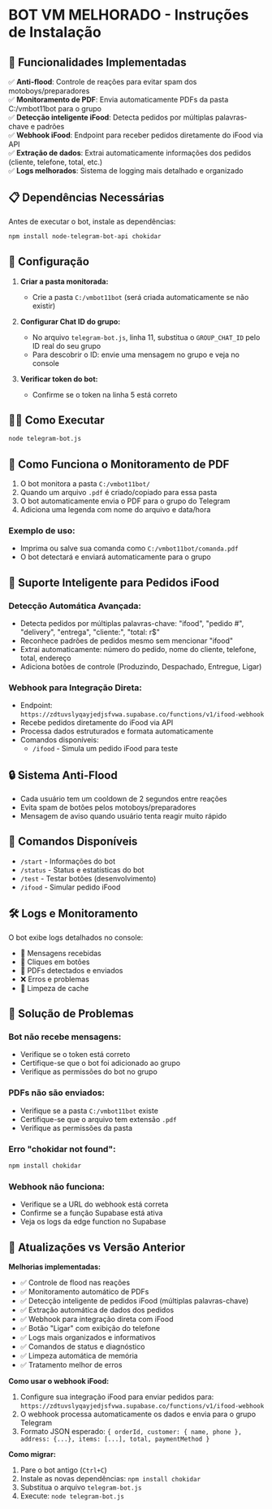 # BOT VM MELHORADO - Instruções de Instalação

## 🚀 Funcionalidades Implementadas

✅ **Anti-flood**: Controle de reações para evitar spam dos motoboys/preparadores  
✅ **Monitoramento de PDF**: Envia automaticamente PDFs da pasta C:/vmbot11bot para o grupo  
✅ **Detecção inteligente iFood**: Detecta pedidos por múltiplas palavras-chave e padrões  
✅ **Webhook iFood**: Endpoint para receber pedidos diretamente do iFood via API  
✅ **Extração de dados**: Extrai automaticamente informações dos pedidos (cliente, telefone, total, etc.)  
✅ **Logs melhorados**: Sistema de logging mais detalhado e organizado

## 📋 Dependências Necessárias

Antes de executar o bot, instale as dependências:

```bash
npm install node-telegram-bot-api chokidar
```

## 🔧 Configuração

1. **Criar a pasta monitorada:**
   - Crie a pasta `C:/vmbot11bot` (será criada automaticamente se não existir)

2. **Configurar Chat ID do grupo:**
   - No arquivo `telegram-bot.js`, linha 11, substitua o `GROUP_CHAT_ID` pelo ID real do seu grupo
   - Para descobrir o ID: envie uma mensagem no grupo e veja no console

3. **Verificar token do bot:**
   - Confirme se o token na linha 5 está correto

## 🏃‍♂️ Como Executar

```bash
node telegram-bot.js
```

## 📁 Como Funciona o Monitoramento de PDF

1. O bot monitora a pasta `C:/vmbot11bot/`
2. Quando um arquivo `.pdf` é criado/copiado para essa pasta
3. O bot automaticamente envia o PDF para o grupo do Telegram
4. Adiciona uma legenda com nome do arquivo e data/hora

### Exemplo de uso:
- Imprima ou salve sua comanda como `C:/vmbot11bot/comanda.pdf`
- O bot detectará e enviará automaticamente para o grupo

## 🍔 Suporte Inteligente para Pedidos iFood

### Detecção Automática Avançada:
- Detecta pedidos por múltiplas palavras-chave: "ifood", "pedido #", "delivery", "entrega", "cliente:", "total: r$"
- Reconhece padrões de pedidos mesmo sem mencionar "ifood"
- Extrai automaticamente: número do pedido, nome do cliente, telefone, total, endereço
- Adiciona botões de controle (Produzindo, Despachado, Entregue, Ligar)

### Webhook para Integração Direta:
- Endpoint: `https://zdtuvslyqayjedjsfvwa.supabase.co/functions/v1/ifood-webhook`
- Recebe pedidos diretamente do iFood via API
- Processa dados estruturados e formata automaticamente
- Comandos disponíveis:
  - `/ifood` - Simula um pedido iFood para teste

## 🔒 Sistema Anti-Flood

- Cada usuário tem um cooldown de 2 segundos entre reações
- Evita spam de botões pelos motoboys/preparadores
- Mensagem de aviso quando usuário tenta reagir muito rápido

## 📱 Comandos Disponíveis

- `/start` - Informações do bot
- `/status` - Status e estatísticas do bot
- `/test` - Testar botões (desenvolvimento)
- `/ifood` - Simular pedido iFood

## 🛠️ Logs e Monitoramento

O bot exibe logs detalhados no console:
- 💬 Mensagens recebidas
- 🔘 Cliques em botões
- 📄 PDFs detectados e enviados
- ❌ Erros e problemas
- 🧹 Limpeza de cache

## 🚨 Solução de Problemas

### Bot não recebe mensagens:
- Verifique se o token está correto
- Certifique-se que o bot foi adicionado ao grupo
- Verifique as permissões do bot no grupo

### PDFs não são enviados:
- Verifique se a pasta `C:/vmbot11bot` existe
- Certifique-se que o arquivo tem extensão `.pdf`
- Verifique as permissões da pasta

### Erro "chokidar not found":
```bash
npm install chokidar
```

### Webhook não funciona:
- Verifique se a URL do webhook está correta
- Confirme se a função Supabase está ativa
- Veja os logs da edge function no Supabase

## 🔄 Atualizações vs Versão Anterior

**Melhorias implementadas:**
- ✅ Controle de flood nas reações
- ✅ Monitoramento automático de PDFs
- ✅ Detecção inteligente de pedidos iFood (múltiplas palavras-chave)
- ✅ Extração automática de dados dos pedidos
- ✅ Webhook para integração direta com iFood
- ✅ Botão "Ligar" com exibição do telefone
- ✅ Logs mais organizados e informativos
- ✅ Comandos de status e diagnóstico
- ✅ Limpeza automática de memória
- ✅ Tratamento melhor de erros

**Como usar o webhook iFood:**
1. Configure sua integração iFood para enviar pedidos para: `https://zdtuvslyqayjedjsfvwa.supabase.co/functions/v1/ifood-webhook`
2. O webhook processa automaticamente os dados e envia para o grupo Telegram
3. Formato JSON esperado: `{ orderId, customer: { name, phone }, address: {...}, items: [...], total, paymentMethod }`

**Como migrar:**
1. Pare o bot antigo (`Ctrl+C`)
2. Instale as novas dependências: `npm install chokidar`
3. Substitua o arquivo `telegram-bot.js`
4. Execute: `node telegram-bot.js`